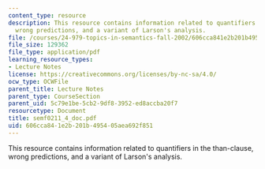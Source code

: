 ```yaml
---
content_type: resource
description: This resource contains information related to quantifiers in the than-clause,
  wrong predictions, and a variant of Larson's analysis.
file: /courses/24-979-topics-in-semantics-fall-2002/606cca841e2b201b495405aea692f851_semf0211_4_doc.pdf
file_size: 129362
file_type: application/pdf
learning_resource_types:
- Lecture Notes
license: https://creativecommons.org/licenses/by-nc-sa/4.0/
ocw_type: OCWFile
parent_title: Lecture Notes
parent_type: CourseSection
parent_uid: 5c79e1be-5cb2-9df8-3952-ed8accba20f7
resourcetype: Document
title: semf0211_4_doc.pdf
uid: 606cca84-1e2b-201b-4954-05aea692f851
---
```

This resource contains information related to quantifiers in the than-clause, wrong predictions, and a variant of Larson's analysis.